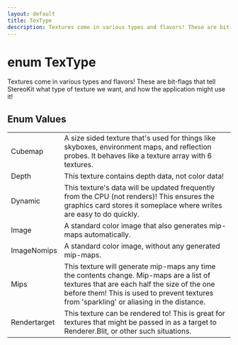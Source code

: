 ```yaml
---
layout: default
title: TexType
description: Textures come in various types and flavors! These are bit-flags that tell StereoKit what type of texture we want, and how the application might use it!
---
```

# enum TexType

Textures come in various types and flavors! These are bit-flags
that tell StereoKit what type of texture we want, and how the application
might use it!




## Enum Values

|  |  |
|--|--|
|Cubemap|A size sided texture that's used for things like skyboxes, environment maps, and reflection probes. It behaves like a texture array with 6 textures.|
|Depth|This texture contains depth data, not color data!|
|Dynamic|This texture's data will be updated frequently from the CPU (not renders)! This ensures the graphics card stores it someplace where writes are easy to do quickly.|
|Image|A standard color image that also generates mip-maps automatically.|
|ImageNomips|A standard color image, without any generated mip-maps.|
|Mips|This texture will generate mip-maps any time the contents change. Mip-maps are a list of textures that are each half the size of the one before them! This is used to prevent textures from 'sparkling' or aliasing in the distance.|
|Rendertarget|This texture can be rendered to! This is great for textures that might be passed in as a target to Renderer.Blit, or other such situations.|


